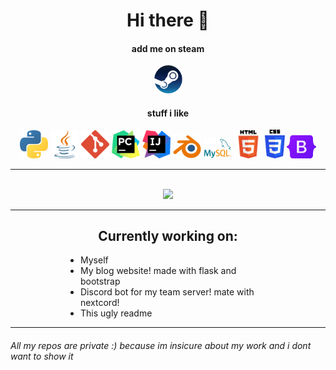<div align="center">
  
<h1>Hi there 👋</h1>


  
<div>
    <h4>add me on steam</h4>
    <a href="https://steamcommunity.com/id/Wolfee__/" title="steam"><img src="imgs/Steam.png" style="width:45px;"/></a>
</div>
<div>
    <h4>stuff i like</h4>
    <img style="width:45px" src="imgs/Python.png" />
    <img style="width:45px" src="imgs/Java.png" />
    <img style="width:45px" src="imgs/GIt.png" />
    <img style="width:45px" src="imgs/Pycharm.png" />
    <img style="width:45px" src="imgs/Intellij.png" />
    <img style="width:45px" src="imgs/Blender.png" />
    <img style="width:45px" src="imgs/Mysql.png" />
    <img style="width:45px" src="imgs/Html5.png" />
    <img style="width:32px" src="imgs/Css.png" />
    <img style="height:37px" src="imgs/Bootstrap.png" />
</div>
<!-- 
<div>
    <h4>stuff i don't like</h4>   
</div>
-->
<hr>
<br>

<img src="https://github-readme-stats-umber-nine.vercel.app/api/top-langs/?username=7Wolfee&layout=compact&theme=radical&exclude_repo=sitocybercraft&hide=autohotkey,batchfile" />


<hr>
    
<h2>Currently working on:</h2>

<div style="width: 65%" align="left">
    <ul>
      <li>Myself</li>
      <li>My blog website! made with flask and bootstrap</li>
      <li>Discord bot for my team server! mate with nextcord!</li>
      <li>This ugly readme</li>
    </ul>
</div>


</div>

<hr>

<h6>All my repos are private :) because im insicure about my work and i dont want to show it</h6>
